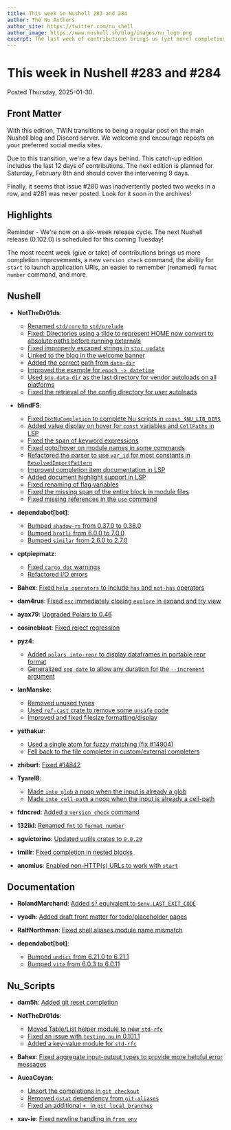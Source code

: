 ```yaml
---
title: This week in Nushell 283 and 284
author: The Nu Authors
author_site: https://twitter.com/nu_shell
author_image: https://www.nushell.sh/blog/images/nu_logo.png
excerpt: The last week of contributions brings us (yet more) completion improvements, a new `version check` command, the ability to Rickroll directly in Nushell (and far more useful actions) using `start` with application URIs, an easier to remember (renamed) `format number` command, and more.
---
```


# This week in Nushell #283 and #284

Posted Thursday, 2025-01-30.

## Front Matter

With this edition, TWiN transitions to being a regular post on the main Nushell blog and Discord server. We welcome and encourage reposts on your preferred social media sites.

Due to this transition, we're a few days behind. This catch-up edition includes the last 12 days of contributions. The next edition is planned for Saturday, February 8th and should cover the intervening 9 days.

Finally, it seems that issue #280 was inadvertently posted two weeks in a row, and #281 was never posted. Look for it soon in the archives!

## Highlights

Reminder - We're now on a six-week release cycle. The next Nushell release (0.102.0) is scheduled for this coming Tuesday!

The most recent week (give or take) of contributions brings us more completion improvements, a new `version check` command, the ability for `start` to launch application URIs, an easier to remember (renamed) `format number` command, and more.

## Nushell

- **NotTheDr01ds**:

  - [Renamed `std/core` to `std/prelude`](https://github.com/nushell/nushell/pull/14962)
  - [Fixed: Directories using a tilde to represent HOME now convert to absolute paths before running externals](https://github.com/nushell/nushell/pull/14959)
  - [Fixed improperly escaped strings in `stor update`](https://github.com/nushell/nushell/pull/14921)
  - [Linked to the blog in the welcome banner](https://github.com/nushell/nushell/pull/14914)
  - [Added the correct path from `data-dir`](https://github.com/nushell/nushell/pull/14894)
  - [Improved the example for `epoch -> datetime`](https://github.com/nushell/nushell/pull/14886)
  - [Used `$nu.data-dir` as the last directory for vendor autoloads on all platforms](https://github.com/nushell/nushell/pull/14879)
  - [Fixed the retrieval of the config directory for user autoloads](https://github.com/nushell/nushell/pull/14877)

- **blindFS**:

  - [Fixed `DotNuCompletion` to complete Nu scripts in `const $NU_LIB_DIRS`](https://github.com/nushell/nushell/pull/14955)
  - [Added value display on hover for `const` variables and `CellPaths` in LSP](https://github.com/nushell/nushell/pull/14940)
  - [Fixed the span of keyword expressions](https://github.com/nushell/nushell/pull/14928)
  - [Fixed goto/hover on module names in some commands](https://github.com/nushell/nushell/pull/14924)
  - [Refactored the parser to use `var_id` for most constants in `ResolvedImportPattern`](https://github.com/nushell/nushell/pull/14920)
  - [Improved completion item documentation in LSP](https://github.com/nushell/nushell/pull/14905)
  - [Added document highlight support in LSP](https://github.com/nushell/nushell/pull/14898)
  - [Fixed renaming of flag variables](https://github.com/nushell/nushell/pull/14890)
  - [Fixed the missing span of the entire block in module files](https://github.com/nushell/nushell/pull/14889)
  - [Fixed missing references in the `use` command](https://github.com/nushell/nushell/pull/14861)

- **dependabot[bot]**:

  - [Bumped `shadow-rs` from 0.37.0 to 0.38.0](https://github.com/nushell/nushell/pull/14952)
  - [Bumped `brotli` from 6.0.0 to 7.0.0](https://github.com/nushell/nushell/pull/14949)
  - [Bumped `similar` from 2.6.0 to 2.7.0](https://github.com/nushell/nushell/pull/14888)

- **cptpiepmatz**:

  - [Fixed `cargo doc` warnings](https://github.com/nushell/nushell/pull/14948)
  - [Refactored I/O errors](https://github.com/nushell/nushell/pull/14927)

- **Bahex**: [Fixed `help operators` to include `has` and `not-has` operators](https://github.com/nushell/nushell/pull/14943)

- **dam4rus**: [Fixed `esc` immediately closing `explore` in expand and try view](https://github.com/nushell/nushell/pull/14941)

- **ayax79**: [Upgraded Polars to 0.46](https://github.com/nushell/nushell/pull/14933)

- **cosineblast**: [Fixed reject regression](https://github.com/nushell/nushell/pull/14931)

- **pyz4**:

  - [Added `polars into-repr` to display dataframes in portable repr format](https://github.com/nushell/nushell/pull/14917)
  - [Generalized `seq date` to allow any duration for the `--increment` argument](https://github.com/nushell/nushell/pull/14903)

- **IanManske**:

  - [Removed unused types](https://github.com/nushell/nushell/pull/14916)
  - [Used `ref-cast` crate to remove some `unsafe` code](https://github.com/nushell/nushell/pull/14897)
  - [Improved and fixed filesize formatting/display](https://github.com/nushell/nushell/pull/14397)

- **ysthakur**:

  - [Used a single atom for fuzzy matching (fix #14904)](https://github.com/nushell/nushell/pull/14913)
  - [Fell back to the file completer in custom/external completers](https://github.com/nushell/nushell/pull/14781)

- **zhiburt**: [Fixed #14842](https://github.com/nushell/nushell/pull/14885)

- **Tyarel8**:

  - [Made `into glob` a noop when the input is already a glob](https://github.com/nushell/nushell/pull/14882)
  - [Made `into cell-path` a noop when the input is already a cell-path](https://github.com/nushell/nushell/pull/14881)

- **fdncred**: [Added a `version check` command](https://github.com/nushell/nushell/pull/14880)

- **132ikl**: [Renamed `fmt` to `format number`](https://github.com/nushell/nushell/pull/14875)

- **sgvictorino**: [Updated uutils crates to `0.0.29`](https://github.com/nushell/nushell/pull/14867)

- **tmillr**: [Fixed completion in nested blocks](https://github.com/nushell/nushell/pull/14856)

- **anomius**: [Enabled non-HTTP(s) URLs to work with `start`](https://github.com/nushell/nushell/pull/14370)

## Documentation

- **RolandMarchand**: [Added `$?` equivalent to `$env.LAST_EXIT_CODE`](https://github.com/nushell/nushell.github.io/pull/1757)

- **vyadh**: [Added draft front matter for todo/placeholder pages](https://github.com/nushell/nushell.github.io/pull/1755)

- **RalfNorthman**: [Fixed shell aliases module name mismatch](https://github.com/nushell/nushell.github.io/pull/1753)

- **dependabot[bot]**:
  - [Bumped `undici` from 6.21.0 to 6.21.1](https://github.com/nushell/nushell.github.io/pull/1752)
  - [Bumped `vite` from 6.0.3 to 6.0.11](https://github.com/nushell/nushell.github.io/pull/1751)

## Nu_Scripts

- **dam5h**: [Added git reset completion](https://github.com/nushell/nu_scripts/pull/1027)

- **NotTheDr01ds**:

  - [Moved Table/List helper module to new `std-rfc`](https://github.com/nushell/nu_scripts/pull/1025)
  - [Fixed an issue with `testing.nu` in 0.101.1](https://github.com/nushell/nu_scripts/pull/1023)
  - [Added a key-value module for `std-rfc`](https://github.com/nushell/nu_scripts/pull/965)

- **Bahex**: [Fixed aggregate input-output types to provide more helpful error messages](https://github.com/nushell/nu_scripts/pull/1024)

- **AucaCoyan**:

  - [Unsort the completions in `git checkout`](https://github.com/nushell/nu_scripts/pull/1022)
  - [Removed `gstat` dependency from `git-aliases`](https://github.com/nushell/nu_scripts/pull/1020)
  - [Fixed an additional `+ ` in `git local branches`](https://github.com/nushell/nu_scripts/pull/1019)

- **xav-ie**: [Fixed newline handling in `from env`](https://github.com/nushell/nu_scripts/pull/1021)
